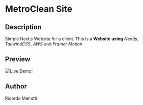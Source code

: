 # MetroClean Site

## Description
Simple Nextjs Website for a client. This is a **Website using** *Nextjs*, *TailwindCSS*, *AWS* and *Framer Motion*.


## Preview 
![Live Demo!](https://metrocleanpa.com)


## Author
Ricardo Menotti






